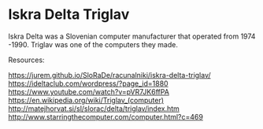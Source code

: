 # Iskra Delta Triglav
Iskra Delta was a Slovenian computer manufacturer that operated from 1974 -1990. Triglav was one of the computers they made.

Resources:

https://jurem.github.io/SloRaDe/racunalniki/iskra-delta-triglav/  
https://ideltaclub.com/wordpress/?page_id=1880  
https://www.youtube.com/watch?v=pVR7JK6ffPA  
https://en.wikipedia.org/wiki/Triglav_(computer)  
http://matejhorvat.si/sl/slorac/delta/triglav/index.htm  
http://www.starringthecomputer.com/computer.html?c=469
